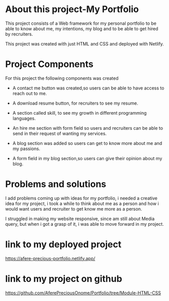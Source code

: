 # About this project-My Portfolio

This project consists of a Web framework for my personal portfolio to be able to know about me, my intentions, my blog and to be able to get hired by recruiters.

This project was created with just HTML and CSS and deployed with Netlify.

# Project Components

For this project the following components was created

- A contact me button was created,so users can be able to have access to reach out to me.

- A download resume button, for recruiters to see my resume.

- A section called skill, to see my growth in different programming languages.

- An hire me section with form field so users and recruiters can be able to send in their request of wanting my services.

- A blog section was added so users can get to know more about me and my passions.

- A form field in my blog section,so users can give their opinion about my blog.

# Problems and solutions

I add problems coming up with ideas for my portfolio, i needed a creative idea for my project, i took a while to think about me as a person and how i would want users and recruiter to get know me more as a person.

I struggled in making my website responsive, since am still about Media query, but when i got a grasp of it, i was able to move forward in my project.

# link to my deployed project

https://afere-precious-portfolio.netlify.app/

# link to my project on github

https://github.com/AferePreciousOnome/Portfolio/tree/Module-HTML-CSS

